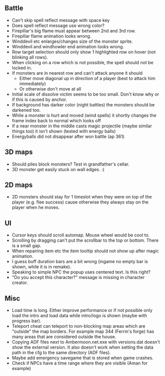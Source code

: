 ## Battle

- Can't skip spell reflect message with space key
- Does spell reflect message use wrong color?
- Firepillar's big flame must appear between 2nd and 3rd row.
- Firepillar flame animation looks wrong.
- Winddevil etc enlarges/changes size of the monster sprite.
- Winddevil and windhowler end animation looks wrong.
- Row target selection should only show 1 highlighted row on hover (not blinking all rows).
- When clicking on a row which is not possible, the spell should not be locked in.
- If monsters are in nearest row and can't attack anyone it should
  - Either move diagonal up in direction of a player (best to attack him immediately)
  - Or otherwise don't move at all
- Initial scale of dissolve victim seems to be too small. Don't know why or if this is caused by anchor.
- If background has darker color (night battles) the monsters should be darkened too.
- While a monster is hurt and moved (wind spells) it shortly changes the frame index back to normal which looks off
- If a near monster in the middle casts magic projectile (maybe similar things too) it isn't shown (tested with energy balls)
- Energyballs did not disappear after won battle (ap 361)


## 3D maps

- Should piles block monsters? Test in grandfather's cellar.
- 3D monster get easily stuck on wall edges. :(


## 2D maps

- 2D monsters should stay for 1 timeslot when they were on top of the player (e.g. flee success) cause
  otherwise they always stay on the player when he moves.


## UI

- Cursor keys should scroll automap. Mouse wheel would be cool to.
- Scrolling by dragging can't put the scrollbar to the top or bottom. There is a small gap.
- When repairing item etc the item tooltip should not show up after magic animation.
- I guess buff duration bars are a bit wrong (ingame no empty bar is shown, while it is in remake).
- Speaking to simple NPC the popup uses centered text. Is this right?
- "Do you accept this character?" message is missing in character creator.


## Misc

- Load time is long. Either improve performance or if not possible
  only load the intro and load data while intro/logo is shown (maybe with progress bar).
- Teleport cheat can teleport to non-blocking map areas which are "outside" the map borders.
  For example map 344 (Ferrin's forge) has many areas that are considered outside the house.
- Copying ADF files next to Ambermoon.net.exe with versions.dat doesn't show the external version.
  It also doesn't work when setting the data path in the cfg to the same directory (ADF files).
- Maybe add emergency savegame that is stored when game crashes.
- Check if NPCs have a time range where they are visible (Aman for example)